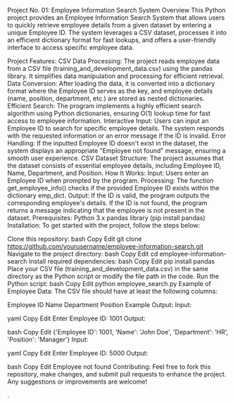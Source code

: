 Project No. 01: Employee Information Search System
Overview
This Python project provides an Employee Information Search System that allows users to quickly retrieve employee details from a given dataset by entering a unique Employee ID. The system leverages a CSV dataset, processes it into an efficient dictionary format for fast lookups, and offers a user-friendly interface to access specific employee data.

Project Features:
CSV Data Processing: The project reads employee data from a CSV file (training_and_development_data.csv) using the pandas library. It simplifies data manipulation and processing for efficient retrieval.
Data Conversion: After loading the data, it is converted into a dictionary format where the Employee ID serves as the key, and employee details (name, position, department, etc.) are stored as nested dictionaries.
Efficient Search: The program implements a highly efficient search algorithm using Python dictionaries, ensuring O(1) lookup time for fast access to employee information.
Interactive Input: Users can input an Employee ID to search for specific employee details. The system responds with the requested information or an error message if the ID is invalid.
Error Handling: If the inputted Employee ID doesn't exist in the dataset, the system displays an appropriate "Employee not found" message, ensuring a smooth user experience.
CSV Dataset Structure: The project assumes that the dataset consists of essential employee details, including Employee ID, Name, Department, and Position.
How It Works:
Input: Users enter an Employee ID when prompted by the program.
Processing: The function get_employee_info() checks if the provided Employee ID exists within the dictionary emp_dict.
Output: If the ID is valid, the program outputs the corresponding employee's details. If the ID is not found, the program returns a message indicating that the employee is not present in the dataset.
Prerequisites:
Python 3.x
pandas library (pip install pandas)
Installation:
To get started with the project, follow the steps below:

Clone this repository:
bash
Copy
Edit
git clone https://github.com/yourusername/employee-information-search.git
Navigate to the project directory:
bash
Copy
Edit
cd employee-information-search
Install required dependencies:
bash
Copy
Edit
pip install pandas
Place your CSV file (training_and_development_data.csv) in the same directory as the Python script or modify the file path in the code.
Run the Python script:
bash
Copy
Edit
python employee_search.py
Example of Employee Data:
The CSV file should have at least the following columns:

Employee ID
Name
Department
Position
Example Output:
Input:

yaml
Copy
Edit
Enter Employee ID: 1001
Output:

bash
Copy
Edit
{'Employee ID': 1001, 'Name': 'John Doe', 'Department': 'HR', 'Position': 'Manager'}
Input:

yaml
Copy
Edit
Enter Employee ID: 5000
Output:

bash
Copy
Edit
Employee not found
Contributing:
Feel free to fork this repository, make changes, and submit pull requests to enhance the project. Any suggestions or improvements are welcome!

.